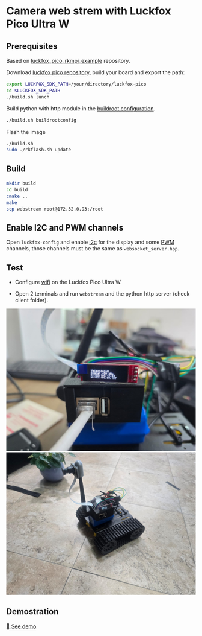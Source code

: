 # Camera web strem with Luckfox Pico Ultra W

## Prerequisites
Based on [luckfox_pico_rkmpi_example]([https://](https://github.com/LuckfoxTECH/luckfox_pico_rkmpi_example)) repository.

Download [luckfox pico repository](https://github.com/LuckfoxTECH/luckfox-pico), build your board and export the path:

```bash
export LUCKFOX_SDK_PATH=/your/directory/luckfox-pico
cd $LUCKFOX_SDK_PATH
./build.sh lunch
```

Build python with http module in the [buildroot configuration](https://wiki.luckfox.com/Luckfox-Pico/Luckfox-Pico-RV1106/Luckfox-Pico-Ultra-W/Luckfox-Pico-SDK#7-buildroot-configuration).

```bash
./build.sh buildrootconfig
```

Flash the image

```bash
./build.sh 
sudo ./rkflash.sh update
```

## Build

```bash
mkdir build
cd build
cmake ..
make 
scp webstream root@172.32.0.93:/root
```

## Enable I2C and PWM channels

Open `luckfox-config` and enable [i2c](https://wiki.luckfox.com/Luckfox-Pico/Luckfox-Pico-RV1106/Luckfox-Pico-Ultra-W/Luckfox-Pico-I2C) for the display and some [PWM](https://wiki.luckfox.com/Luckfox-Pico/Luckfox-Pico-RV1106/Luckfox-Pico-Ultra-W/Luckfox-Pico-PWM/) channels, those channels must be the same as `websocket_server.hpp`.

## Test

* Configure [wifi](https://wiki.luckfox.com/Luckfox-Pico/Luckfox-Pico-Ultra-W-WIFI) on the Luckfox Pico Ultra W.

* Open 2 terminals and run `webstream` and the python http server (check client folder).

![I2C IP info](res/i2c_info.jpeg)
![Tracked tank](res/tracked_tank.jpeg)

## Demostration

[🎥 See demo](res/control_test.mp4)